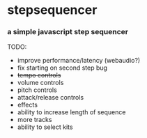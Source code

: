 # stepsequencer
### a simple javascript step sequencer

TODO: 
* improve performance/latency (webaudio?)
* fix starting on second step bug
* ~~tempo controls~~
* volume controls
* pitch controls
* attack/release controls
* effects
* ability to increase length of sequence
* more tracks
* ability to select kits